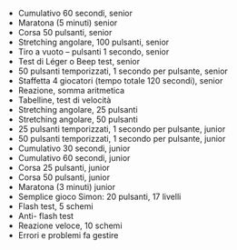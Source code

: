 - Cumulativo 60 secondi, senior
- Maratona (5 minuti) senior
- Corsa 50 pulsanti, senior
- Stretching angolare, 100 pulsanti, senior
- Tiro a vuoto – pulsanti 1 secondo, senior
- Test di Léger o Beep test, senior
- 50 pulsanti temporizzati, 1 secondo per pulsante, senior
- Staffetta 4 giocatori (tempo totale 120 secondi), senior
- Reazione, somma aritmetica
- Tabelline, test di velocità
- Stretching angolare, 25 pulsanti
- Stretching angolare, 50 pulsanti
- 25 pulsanti temporizzati, 1 secondo per pulsante, junior
- 50 pulsanti temporizzati, 1 secondo per pulsante, junior
- Cumulativo 30 secondi, junior
- Cumulativo 60 secondi, junior
- Corsa 25 pulsanti, junior
- Corsa 50 pulsanti, junior
- Maratona (3 minuti) junior
- Semplice gioco Simon: 20 pulsanti, 17 livelli
- Flash test, 5 schemi
- Anti- flash test
- Reazione veloce, 10 schemi
- Errori e problemi fa gestire
